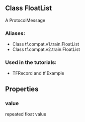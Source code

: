 ## Class FloatList
A ProtocolMessage
### Aliases:
- Class tf.compat.v1.train.FloatList
- Class tf.compat.v2.train.FloatList
### Used in the tutorials:
- TFRecord and tf.Example
## Properties
### value
repeated float value
